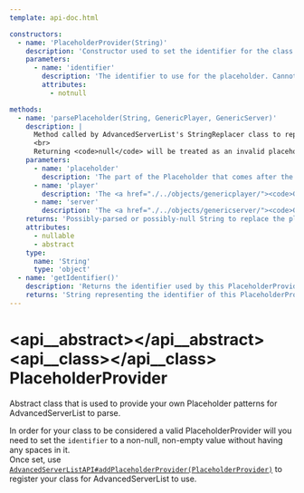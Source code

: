 ```yaml
---
template: api-doc.html

constructors:
  - name: 'PlaceholderProvider(String)'
    description: 'Constructor used to set the identifier for the class extending the PlaceholderProvider class itself.'
    parameters:
      - name: 'identifier'
        description: 'The identifier to use for the placeholder. Cannot be empty.'
        attributes:
          - notnull

methods:
  - name: 'parsePlaceholder(String, GenericPlayer, GenericServer)'
    description: |
      Method called by AdvancedServerList's StringReplacer class to replace any appearances of <code>${&lt;identifier&gt; &lt;placeholder&gt;}</code> with whatever value a matching PlaceholderProvider may return.<br>
      <br>
      Returning <code>null</code> will be treated as an invalid placeholder by the plugin, making it return the placeholder as-is without any changes.
    parameters:
      - name: 'placeholder'
        description: 'The part of the Placeholder that comes after the identifier and before the closing curly bracket.'
      - name: 'player'
        description: 'The <a href="./../objects/genericplayer/"><code>GenericPlayer</code> instance</a> used.'
      - name: 'server'
        description: 'The <a href="./../objects/genericserver/"><code>GenericServer</code> instance</a> used.'
    returns: 'Possibly-parsed or possibly-null String to replace the placeholder with.'
    attributes:
      - nullable
      - abstract
    type:
      name: 'String'
      type: 'object'
  - name: 'getIdentifier()'
    description: 'Returns the identifier used by this PlaceholderProvider instance.'
    returns: 'String representing the identifier of this PlaceholderProvider instance.'
---
```


# <api__abstract></api__abstract> <api__class></api__class> PlaceholderProvider

Abstract class that is used to provide your own Placeholder patterns for AdvancedServerList to parse.

In order for your class to be considered a valid PlaceholderProvider will you need to set the `identifier` to a non-null, non-empty value without having any spaces in it.  
Once set, use [`AdvancedServerListAPI#addPlaceholderProvider(PlaceholderProvider)`](advancedserverlistapi.md#addplaceholderprovider(placeholderprovider)) to register your class for AdvancedServerList to use.